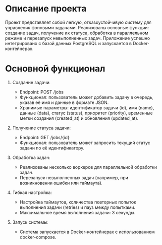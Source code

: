 # Описание проекта
Проект представляет собой легкую, отказоустойчивую систему для управления фоновыми задачами. Реализованы основные функции: создание задач, получение их статуса, обработка в параллельном режиме и перезапуск невыполненных задач. Приложение успешно интегрировано с базой данных PostgreSQL и запускается в Docker-контейнерах.

# Основной функционал
1. Создание задачи:
   - Endpoint: POST /jobs
   - Функционал: пользователь может добавить задачу в очередь, указав её имя и данные в формате JSON.
   - Хранимые параметры: идентификатор задачи (id), имя (name), данные (data), статус (status), приоритет (priority), временные метки создания (created_at) и обновления (updated_at).

2. Получение статуса задачи:
   - Endpoint: GET /jobs/{id}
   - Функционал: пользователь может запросить текущий статус задачи по её идентификатору.

3. Обработка задач:
   - Реализованы несколько воркеров для параллельной обработки задач.
   - Перезапуск невыполненных задач (например, при возникновении ошибки или таймаута).

4. Гибкая настройка:
   - Настройка таймаутов, количества повторных попыток выполнения задачи (retries) и пауз между попытками.
   - Максимальное время выполнения задачи: 3 секунды.

5. Запуск системы:
   - Система запускается в Docker-контейнерах с использованием docker-compose.

